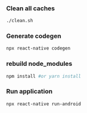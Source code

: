### Clean all caches 
```bash
./clean.sh
```

### Generate codegen
```bash
npx react-native codegen
```

### rebuild node_modules
```bash
npm install #or yarn install
```

### Run application
```bash
npx react-native run-android
```